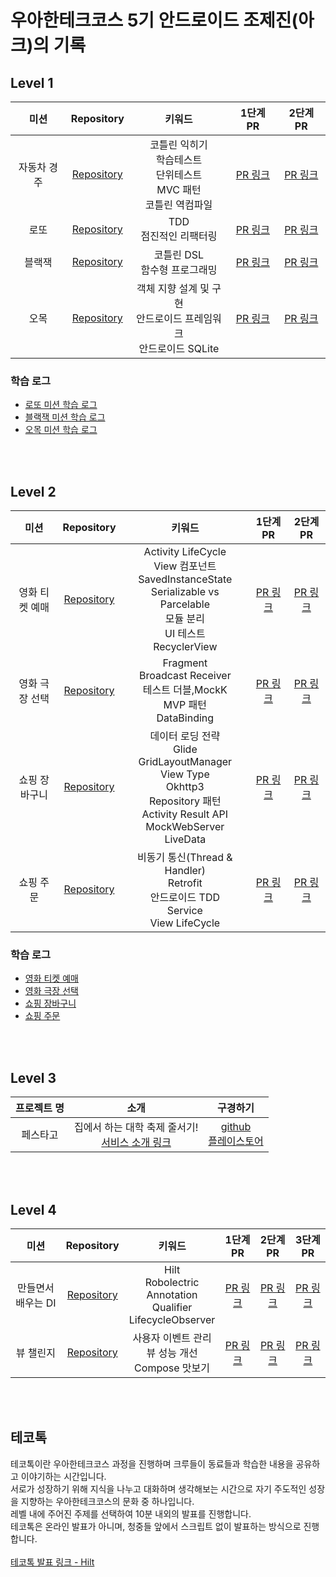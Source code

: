 # 우아한테크코스 5기 안드로이드 조제진(아크)의 기록

## Level 1
|미션|Repository|키워드|1단계 PR|2단계 PR|
|:---:|:---:|:---:|:---:|:---:|
|자동차 경주|[Repository](https://github.com/woowacourse/kotlin-racingcar/tree/re4rk)|코틀린 익히기<br>학습테스트<br>단위테스트<br>MVC 패턴<br>코틀린 역컴파일|[PR 링크](https://github.com/woowacourse/kotlin-racingcar/pull/28)|[PR 링크](https://github.com/woowacourse/kotlin-racingcar/pull/55)|
|로또|[Repository](https://github.com/woowacourse/kotlin-lotto/tree/re4rk)|TDD<br>점진적인 리팩터링|[PR 링크](https://github.com/woowacourse/kotlin-lotto/pull/4)|[PR 링크](https://github.com/woowacourse/kotlin-lotto/pull/31)|
|블랙잭|[Repository](https://github.com/woowacourse/kotlin-blackjack/tree/re4rk)|코틀린 DSL<br>함수형 프로그래밍<br>|[PR 링크](https://github.com/woowacourse/kotlin-blackjack/pull/8)|[PR 링크](https://github.com/woowacourse/kotlin-blackjack/pull/34)|
|오목|[Repository](https://github.com/woowacourse/kotlin-omok/tree/re4rk)|객체 지향 설계 및 구현<br>안드로이드 프레임워크<br>안드로이드 SQLite|[PR 링크](https://github.com/woowacourse/kotlin-omok/pull/3)|[PR 링크](https://github.com/woowacourse/kotlin-omok/pull/51)|

### 학습 로그
- [로또 미션 학습 로그](https://prolog.techcourse.co.kr/studylogs/2684)
- [블랙잭 미션 학습 로그](https://prolog.techcourse.co.kr/studylogs/2875)
- [오목 미션 학습 로그](https://prolog.techcourse.co.kr/studylogs/2965)

<br><br>
## Level 2
|미션|Repository|키워드|1단계 PR|2단계 PR|
|:---:|:---:|:---:|:---:|:---:|
|영화 티켓 예매|[Repository](https://github.com/woowacourse/android-movie-ticket/tree/re4rk)|Activity LifeCycle<br>View 컴포넌트<br>SavedInstanceState<br>Serializable vs Parcelable<br>모듈 분리<br>UI 테스트<br>RecyclerView|[PR 링크](https://github.com/woowacourse/android-movie-ticket/pull/2)|[PR 링크](https://github.com/woowacourse/android-movie-ticket/pull/29)|
|영화 극장 선택|[Repository](https://github.com/woowacourse/android-movie-theater/tree/re4rk)|Fragment<br>Broadcast Receiver<br>테스트 더블,MockK<br>MVP 패턴<br>DataBinding<br>|[PR 링크](https://github.com/woowacourse/android-movie-theater/pull/8)|[PR 링크](https://github.com/woowacourse/android-movie-theater/pull/29)|
|쇼핑 장바구니|[Repository](https://github.com/woowacourse/android-shopping-cart/tree/re4rk)|데이터 로딩 전략<br>Glide<br>GridLayoutManager<br>View Type<br>Okhttp3<br>Repository 패턴<br>Activity Result API<br>MockWebServer<br>LiveData|[PR 링크](https://github.com/woowacourse/android-shopping-cart/pull/1)|[PR 링크](https://github.com/woowacourse/android-shopping-cart/pull/28)|
|쇼핑 주문|[Repository](https://github.com/woowacourse/android-shopping-order/tree/re4rk)|비동기 통신(Thread & Handler)<br>Retrofit<br>안드로이드 TDD<br>Service<br>View LifeCycle|[PR 링크](https://github.com/woowacourse/android-shopping-order/pull/24)|[PR 링크](https://github.com/woowacourse/android-shopping-order/pull/32)|

### 학습 로그
- [영화 티켓 예매](https://prolog.techcourse.co.kr/studylogs/3496)
- [영화 극장 선택](https://prolog.techcourse.co.kr/studylogs/3527)
- [쇼핑 장바구니](https://prolog.techcourse.co.kr/studylogs/3535)
- [쇼핑 주문](https://prolog.techcourse.co.kr/studylogs/3712)

<br><br>
## Level 3
|프로젝트 명|소개|구경하기|
|:---:|:---:|:---:|
|페스타고|집에서 하는 대학 축제 줄서기!<br>[서비스 소개 링크](https://sites.google.com/woowahan.com/woowacourse-demo-5th/%ED%94%84%EB%A1%9C%EC%A0%9D%ED%8A%B8/%ED%8E%98%EC%8A%A4%ED%83%80%EA%B3%A0?authuser=0)|[github](https://github.com/woowacourse-teams/2023-festa-go)<br>[플레이스토어](https://play.google.com/store/apps/details?id=com.festago.festago)|

<br><br>
## Level 4
|미션|Repository|키워드|1단계 PR|2단계 PR|3단계 PR|
|:---:|:---:|:---:|:---:|:---:|:---:|
|만들면서 배우는 DI|[Repository](https://github.com/woowacourse/android-di/tree/re4rk)|Hilt<br>Robolectric<br>Annotation<br>Qualifier<br>LifecycleObserver<br>|[PR 링크](https://github.com/woowacourse/android-di/pull/7)|[PR 링크](https://github.com/woowacourse/android-di/pull/32)|[PR 링크](https://github.com/woowacourse/android-di/pull/54)||
|뷰 챌린지|[Repository](https://github.com/woowacourse/android-paint/tree/re4rk)|사용자 이벤트 관리<br>뷰 성능 개선<br>Compose 맛보기|[PR 링크](https://github.com/woowacourse/android-paint/pull/21)|[PR 링크](https://github.com/woowacourse/android-paint/pull/27)|[PR 링크](https://github.com/woowacourse/android-paint/pull/75)|

<br><br>

## 테코톡
테코톡이란 우아한테크코스 과정을 진행하며 크루들이 동료들과 학습한 내용을 공유하고 이야기하는 시간입니다.<br>
서로가 성장하기 위해 지식을 나누고 대화하며 생각해보는 시간으로 자기 주도적인 성장을 지향하는 우아한테크코스의 문화 중 하나입니다.<br>
레벨 내에 주어진 주제를 선택하여 10분 내외의 발표를 진행합니다.<br>
테코톡은 온라인 발표가 아니며, 청중들 앞에서 스크립트 없이 발표하는 방식으로 진행합니다.<br><br>
[테코톡 발표 링크 - Hilt](https://www.youtube.com/watch?v=_jo-bJtyMng)
